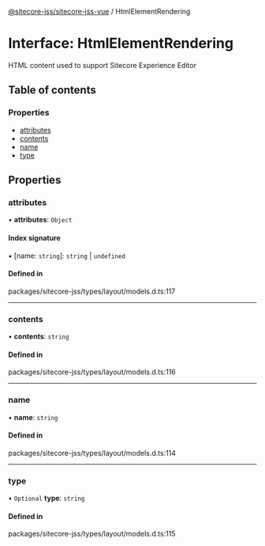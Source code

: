 [@sitecore-jss/sitecore-jss-vue](../README.md) / HtmlElementRendering

# Interface: HtmlElementRendering

HTML content used to support Sitecore Experience Editor

## Table of contents

### Properties

- [attributes](HtmlElementRendering.md#attributes)
- [contents](HtmlElementRendering.md#contents)
- [name](HtmlElementRendering.md#name)
- [type](HtmlElementRendering.md#type)

## Properties

### attributes

• **attributes**: `Object`

#### Index signature

▪ [name: `string`]: `string` \| `undefined`

#### Defined in

packages/sitecore-jss/types/layout/models.d.ts:117

___

### contents

• **contents**: `string`

#### Defined in

packages/sitecore-jss/types/layout/models.d.ts:116

___

### name

• **name**: `string`

#### Defined in

packages/sitecore-jss/types/layout/models.d.ts:114

___

### type

• `Optional` **type**: `string`

#### Defined in

packages/sitecore-jss/types/layout/models.d.ts:115
